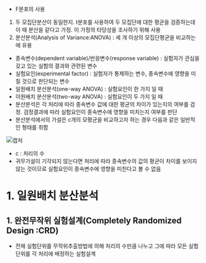 - F분포의 사용
1. 두 모집단분산이 동일한지. t분포를 사용하여 두 모집단에 대한 평균을 검증하는데 이 때 분산을 같다고 가정. 이 가정의 타당성을 조사하기 위해 사용
2. 분산분석(Analysis of Variance:ANOVA) : 세 개 이상의 모집단평균을 비교하는에 유용
- 종속변수(dependent variable)/반응변수(response variable) : 실험자가 관심을 갖고 있는 실험의 결과와 관련된 변수
- 실험요인(experimental factor) : 실험자가 통제하는 변수, 종속변수에 영향을 미칠 것으로 판단되는 변수
- 일원배치 분산분석(one-way ANOVA) : 실험요인이 한 가지 일 때
- 이원배치 분산분석(two-way ANOVA) : 실험요인이 두 가지 일 때
- 분산분석은 각 처리에 따라 종속변수 값에 대한 평균의 차이가 있는지의 여부를 검정. 검정결과에 따라 실험요인이 종속변수에 영향을 미치는지 여부를 판단
- 분산분석에서의 가설은 c개의 모평균을 비교하고자 하는 경우 다음과 같은 일반적인 형태를 취함

![캡처](https://user-images.githubusercontent.com/80622859/183642839-8e7712bc-ea90-4e8f-b627-dcc18f929653.PNG)

- c : 처리의 수
- 귀무가설이 기각되지 않는다면 처리에 따라 종속변수의 값의 평균이 차이를 보이지 않는 것이므로 실험요인이 종속변수에 영향을 미친다고 볼 수 없음

# 1. 일원배치 분산분석

## 1. 완전무작위 실험설계(Completely Randomized Design :CRD)
- 전체 실험단위를 무작위추출방법에 의해 처리의 수만큼 나누고 그에 따라 모든 실험단위를 각 처리에 배정하는 실험설계


